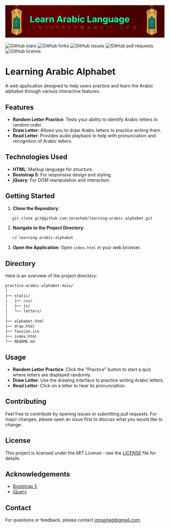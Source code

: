 <img src="./learn-arabic-language.png">

![GitHub stars](https://img.shields.io/github/stars/jmrashed/learning-arabic-alphabet?style=social)
![GitHub forks](https://img.shields.io/github/forks/jmrashed/learning-arabic-alphabet?style=social)
![GitHub issues](https://img.shields.io/github/issues/jmrashed/learning-arabic-alphabet)
![GitHub pull requests](https://img.shields.io/github/issues-pr/jmrashed/learning-arabic-alphabet)
![GitHub license](https://img.shields.io/github/license/jmrashed/learning-arabic-alphabet)

# Learning Arabic Alphabet

A web application designed to help users practice and learn the Arabic alphabet through various interactive features.

## Features

- **Random Letter Practice**: Tests your ability to identify Arabic letters in random order.
- **Draw Letter**: Allows you to draw Arabic letters to practice writing them.
- **Read Letter**: Provides audio playback to help with pronunciation and recognition of Arabic letters.

## Technologies Used

- **HTML**: Markup language for structure.
- **Bootstrap 5**: For responsive design and styling.
- **jQuery**: For DOM manipulation and interaction.

## Getting Started

1. **Clone the Repository**:
```bash
   git clone git@github.com:jmrashed/learning-arabic-alphabet.git
```
   
2. **Navigate to the Project Directory**:
```bash
   cd learning-arabic-alphabet
```
   
3. **Open the Application**:
   Open `index.html` in your web browser.

## Directory
Here is an overview of the project directory:

```
practice-arabic-alphabet-main/
│
├── static/
│   ├── css/
│   ├── js/
│   └── letters/
│
├── alphabet.html
├── draw.html
├── favicon.ico
├── index.html
└── README.md
```


## Usage

- **Random Letter Practice**: Click the "Practice" button to start a quiz where letters are displayed randomly.
- **Draw Letter**: Use the drawing interface to practice writing Arabic letters.
- **Read Letter**: Click on a letter to hear its pronunciation.

## Contributing

Feel free to contribute by opening issues or submitting pull requests. For major changes, please open an issue first to discuss what you would like to change.

## License

This project is licensed under the MIT License - see the [LICENSE](LICENSE) file for details.

## Acknowledgements

- [Bootstrap 5](https://getbootstrap.com/)
- [jQuery](https://jquery.com/)

## Contact

For questions or feedback, please contact [jmrashed@gmail.com](mailto:jmrashed@gmail.com). 